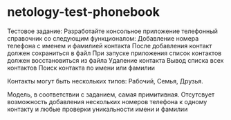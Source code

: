 # netology-test-phonebook
Тестовое задание:
Разработайте консольное приложение телефонный справочник со следующим функционалом:
Добавление номера телефона с именем и фамилией контакта
После добавления контакт должен сохраниться в файл
При запуске приложения список контактов должен восстановиться из файла
Удаление контакта
Вывод списка всех контактов
Поиск контакта по имени или фамилии

Контакты могут быть нескольких типов: Рабочий, Семья, Друзья.

Модель, в соответствии с заданием, самая примитивная. Отсутсвует возможность добавления нескольких номеров телефона к одному контакту и любые проверки уникальности имени и фамилии
